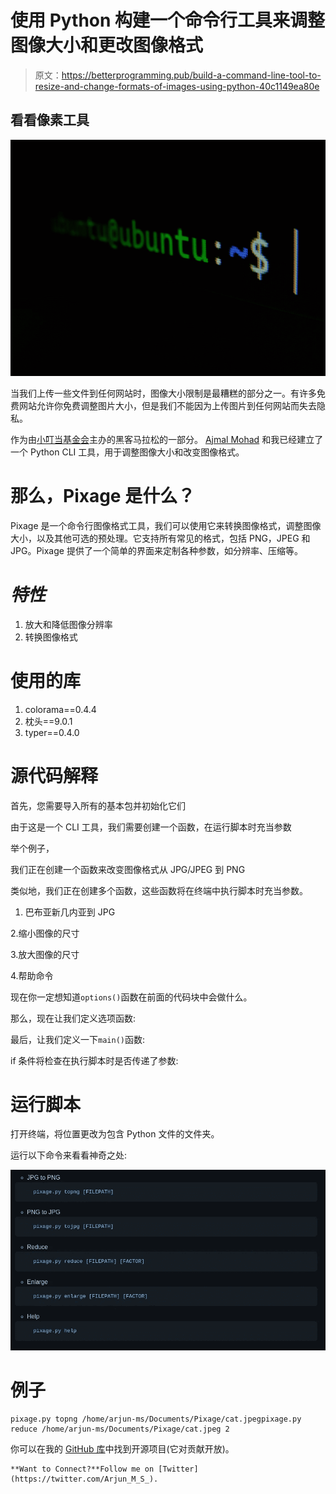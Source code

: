 # 使用 Python 构建一个命令行工具来调整图像大小和更改图像格式

> 原文：<https://betterprogramming.pub/build-a-command-line-tool-to-resize-and-change-formats-of-images-using-python-40c1149ea80e>

## 看看像素工具

![](img/153b1d0fc8de48b61fdcdd7db34e69c4.png)

当我们上传一些文件到任何网站时，图像大小限制是最糟糕的部分之一。有许多免费网站允许你免费调整图片大小，但是我们不能因为上传图片到任何网站而失去隐私。

作为由[小叮当基金会](https://medium.com/u/8ea5869c4112?source=post_page-----40c1149ea80e--------------------------------)主办的黑客马拉松的一部分。 [Ajmal Mohad](https://medium.com/u/2bbd0f527267?source=post_page-----40c1149ea80e--------------------------------) 和我已经建立了一个 Python CLI 工具，用于调整图像大小和改变图像格式。

# 那么，Pixage 是什么？

Pixage 是一个命令行图像格式工具，我们可以使用它来转换图像格式，调整图像大小，以及其他可选的预处理。它支持所有常见的格式，包括 PNG，JPEG 和 JPG。Pixage 提供了一个简单的界面来定制各种参数，如分辨率、压缩等。

# *特性*

1.  放大和降低图像分辨率
2.  转换图像格式

# 使用的库

1.  colorama==0.4.4
2.  枕头==9.0.1
3.  typer==0.4.0

# 源代码解释

首先，您需要导入所有的基本包并初始化它们

由于这是一个 CLI 工具，我们需要创建一个函数，在运行脚本时充当参数

举个例子，

我们正在创建一个函数来改变图像格式从 JPG/JPEG 到 PNG

类似地，我们正在创建多个函数，这些函数将在终端中执行脚本时充当参数。

1.  巴布亚新几内亚到 JPG

2.缩小图像的尺寸

3.放大图像的尺寸

4.帮助命令

现在你一定想知道`options()`函数在前面的代码块中会做什么。

那么，现在让我们定义选项函数:

最后，让我们定义一下`main()`函数:

if 条件将检查在执行脚本时是否传递了参数:

# 运行脚本

打开终端，将位置更改为包含 Python 文件的文件夹。

运行以下命令来看看神奇之处:

![](img/368eac2248421daa10e60ac83cf8537b.png)

# 例子

```
pixage.py topng /home/arjun-ms/Documents/Pixage/cat.jpegpixage.py reduce /home/arjun-ms/Documents/Pixage/cat.jpeg 2
```

你可以在我的 [GitHub 库](https://github.com/arjun-ms/Pixage)中找到开源项目(它对贡献开放)。

```
**Want to Connect?**Follow me on [Twitter](https://twitter.com/Arjun_M_S_).
```